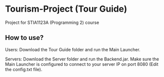 # Tourism-Project (Tour Guide)
Project for STIA1123A (Programming 2) course

## How to use?

Users: Download the Tour Guide folder and run
the Main Launcher.  
  
Servers: Download the Server folder and run
the Backend.jar. Make sure the Main Launcher
is configured to connect to your server IP on
port 8080 (Edit the config.txt file).

